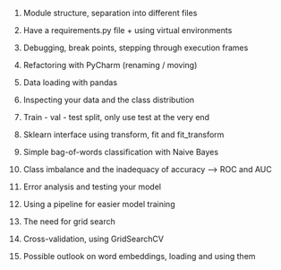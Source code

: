 1) Module structure, separation into different files
2) Have a requirements.py file + using virtual environments

3) Debugging, break points, stepping through execution frames
4) Refactoring with PyCharm (renaming / moving)

5) Data loading with pandas
6) Inspecting your data and the class distribution
7) Train - val - test split, only use test at the very end

8) Sklearn interface using transform, fit and fit_transform
9) Simple bag-of-words classification with Naive Bayes
10) Class imbalance and the inadequacy of accuracy --> ROC and AUC
11) Error analysis and testing your model

12) Using a pipeline for easier model training
13) The need for grid search
14) Cross-validation, using GridSearchCV

15) Possible outlook on word embeddings, loading and using them